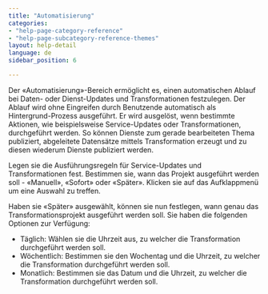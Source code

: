```yaml
---
title: "Automatisierung"
categories:
- "help-page-category-reference"
- "help-page-subcategory-reference-themes"
layout: help-detail
language: de
sidebar_position: 6

---
```


Der &laquo;Automatisierung&raquo;-Bereich ermöglicht es, einen automatischen Ablauf bei Daten- oder Dienst-Updates und Transformationen festzulegen. Der Ablauf wird ohne Eingreifen durch Benutzende automatisch als Hintergrund-Prozess ausgeführt. Er wird ausgelöst, wenn bestimmte Aktionen, wie beispielsweise Service-Updates oder Transformationen, durchgeführt werden. So können Dienste zum gerade bearbeiteten Thema publiziert, abgeleitete Datensätze mittels Transformation erzeugt und zu diesen wiederum Dienste publiziert werden.

Legen sie die Ausführungsregeln für Service-Updates und Transformationen fest. Bestimmen sie, wann das Projekt ausgeführt werden soll - &laquo;Manuell&raquo;, &laquo;Sofort&raquo; oder &laquo;Später&raquo;. Klicken sie auf das Aufklappmenü um eine Auswahl zu treffen.

Haben sie &laquo;Später&raquo; ausgewählt, können sie nun festlegen, wann genau das Transformationsprojekt ausgeführt werden soll. Sie haben die folgenden Optionen zur Verfügung:
  * Täglich: Wählen sie die Uhrzeit aus, zu welcher die Transformation durchgeführt werden soll.
  * Wöchentlich: Bestimmen sie den Wochentag und die Uhrzeit, zu welcher die Transformation durchgeführt werden soll.
  * Monatlich: Bestimmen sie das Datum und die Uhrzeit, zu welcher die Transformation durchgeführt werden soll.
